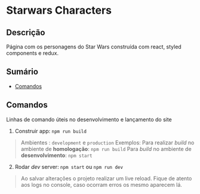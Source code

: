 # Starwars Characters

## Descrição
Página com os personagens do Star Wars construída com react, styled components e redux.

## Sumário
- [Comandos](#comandos)

## Comandos
Linhas de comando úteis no desenvolvimento e lançamento do site

1. Construir app:
```npm run build```
> Ambientes : `development` e `production`
> Exemplos: 
> Para realizar _build_ no ambiente de **homologação**: `npm run build`
> Para _build_ no ambiente de **desenvolvimento**: `npm start`

2. Rodar _dev_ server:
```npm start``` ou ```npm run dev```

> Ao salvar alterações o projeto realizar um live reload. Fique de atento aos logs no console, caso ocorram erros os mesmo aparecem lá.  
